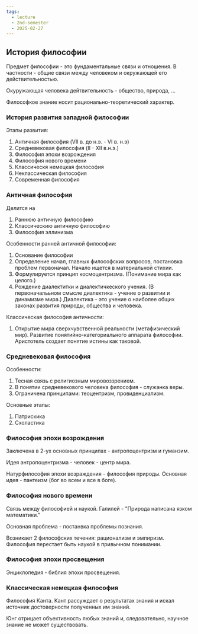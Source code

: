 ```yaml
---
tags:
  - lecture
  - 2nd-semester
  - 2025-02-27
---
```

## История философии

Предмет философии - это фундаментальные связи и отношения. В частности - общие связи между человеком и окружающей его действительностью.

Окуружающая человека дейтвительность - общество, природа, ...

Философкое знание носит рационально-теоретический характер.

### История развития западной философии

Этапы развития:
1. Античная философия (VII в. до н.э. - VI в. н.э)
2. Средневековая философия (II - XII в.н.э.)
3. Философия эпохи возрождения
4. Философия нового времени
5. Классическя немецкая философия
6. Неклассическая философия
7. Современная философия

### Античная философия

Делится на 
1. Раннюю античную философию
2. Классическию античную философию
3. Философия эллинизма

Особенности ранней античной философии: 
1. Основание философии
2. Определение начал, главных философских вопросов, постановка проблем первоначал. Начало ищется в материальной стихии.
3. Формулируется принцип космоцентризма. (Понимание мира как целого.)
4. Рождение диалектитки и диалектичкеского учения. (В первоначалььном смысле диалектика - учение о развитии и динамизме мира.) Диалектика - это учение о наиболее общих законах развития природы, общества и человека.

Классическая философия античности:
1. Открытие мира сверхчувственной реальности (метафизический мир). Развитие понятийно-категориального аппарата философии. Аристотель создает понятие истины как таковой.

### Средневековая философия

Особенности:
1. Тесная связь с религиозным мировоззрением.
2. В понятии средневекового человека философия - служанка веры.
3. Ограничена принципами: теоцентризм, провиденциализм.

Основные этапы:
1. Патрискика
2. Схоластика 

### Философия эпохи возрождения

Заключена в 2-ух основных принципах - антропоцентризм и гуманзим.

Идея антропоцентризма - человек - центр мира.

Натурфилософия эпохи возраждения - философия природы.
Основная идея - пантеизм (бог во всем и все в боге).

### Философия нового времени

Связь между философией и наукой.
Галилей - "Природа написана язком математики."

Основная проблема - постанвка проблемы познания.

Возникает 2 философских течения: рационализм и эмпиризм.
Философия перестает быть наукой в привычном понимании.

### Философия эпохи просвещения

Энциклопедия - библия эпохи просвещения.

### Классическая немецкая философия

Философия Канта.
Кант рассуждает о результатах знания и искал источник достоверности полученных им знаний.

Юнг отрицает объективность любых знаний и, следовательно, научное знание не может существовать.
